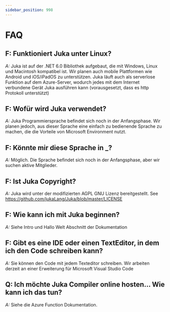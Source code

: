 ```yaml
---
sidebar_position: 998
---
```


# FAQ

## F: Funktioniert Juka unter Linux?
*A:* Juka ist auf der .NET 6.0 Bibliothek aufgebaut, die mit Windows, Linux und Macintosh kompatibel ist. Wir planen auch mobile Plattformen wie Android und iOS/iPadOS zu unterstützen. Juka läuft auch als serverlose Funktion auf dem Azure-Server, wodurch jedes mit dem Internet verbundene Gerät Juka ausführen kann (vorausgesetzt, dass es http Protokoll unterstützt)

## F: Wofür wird Juka verwendet?
*A:* Juka Programmiersprache befindet sich noch in der Anfangsphase. Wir planen jedoch, aus dieser Sprache eine einfach zu bedienende Sprache zu machen, die die Vorteile von Microsoft Environment nutzt.

## F: Könnte mir diese Sprache in _?
*A:* Möglich. Die Sprache befindet sich noch in der Anfangsphase, aber wir suchen aktive Mitglieder.


## F: Ist Juka Copyright?
*A:* Juka wird unter der modifizierten AGPL GNU Lizenz bereitgestellt. See https://github.com/jukaLang/Juka/blob/master/LICENSE

## F: Wie kann ich mit Juka beginnen?
*A:* Siehe Intro und Hallo Welt Abschnitt der Dokumentation

## F: Gibt es eine IDE oder einen TextEditor, in dem ich den Code schreiben kann?
*A:* Sie können den Code mit jedem Texteditor schreiben. Wir arbeiten derzeit an einer Erweiterung für Microsoft Visual Studio Code

## Q: Ich möchte Juka Compiler online hosten... Wie kann ich das tun?
*A:* Siehe die Azure Function Dokumentation.